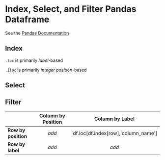 # Index, Select, and Filter Pandas Dataframe

See the [Pandas Documentation](https://pandas.pydata.org/pandas-docs/stable/indexing.html)

## Index

`.loc` is primarily *label*-based

`.iloc` is primarily *integer position*-based


## Select


## Filter




|         | Column by Position   | Column by Label  |
| ------------- |:-------------:|:-----:|
| **Row by position** | *add* | `df.loc[df.index[row],'column_name'] |
| **Row by label**    | *add* | *add* |
